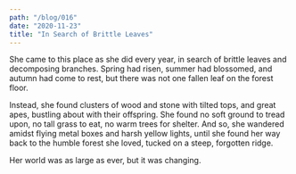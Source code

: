 ```yaml
---
path: "/blog/016"
date: "2020-11-23"
title: "In Search of Brittle Leaves"
---
```


She came to this place as she did every year, in search of brittle leaves and decomposing branches. Spring had risen, summer had blossomed, and autumn had come to rest, but there was not one fallen leaf on the forest floor.

Instead, she found clusters of wood and stone with tilted tops, and great apes, bustling about with their offspring. She found no soft ground to tread upon, no tall grass to eat, no warm trees for shelter. And so, she wandered amidst flying metal boxes and harsh yellow lights, until she found her way back to the humble forest she loved, tucked on a steep, forgotten ridge.

Her world was as large as ever, but it was changing.
